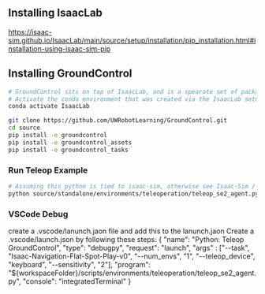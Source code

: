 ## Installing IsaacLab
https://isaac-sim.github.io/IsaacLab/main/source/setup/installation/pip_installation.html#installation-using-isaac-sim-pip

## Installing GroundControl

```bash
# GroundControl sits on top of IsaacLab, and is a spearate set of packages.
# Activate the conda environment that was created via the IsaacLab setup.
conda activate IsaacLab

git clone https://github.com/UWRobotLearning/GroundControl.git
cd source
pip install -e groundcontrol
pip install -e groundcontrol_assets
pip install -e groundcontrol_tasks
```

### Run Teleop Example
```bash
# Assuming this python is tied to isaac-sim, otherwise see Isaac-Sim / IsaacLab docs:
python source/standalone/environments/teleoperation/teleop_se2_agent.py --task Isaac-Navigation-Flat-Spot-Play-v0 --num_envs 1 --teleop_device keyboard
```



### VSCode Debug 
create a .vscode/lanunch.jaon file and add this to the lanunch.jaon
Create a .vscode/launch.json by following these steps:
  {
      "name": "Python: Teleop GroundControl",
      "type": "debugpy",
      "request": "launch",
      "args" : ["--task", "Isaac-Navigation-Flat-Spot-Play-v0", "--num_envs", "1", "--teleop_device", "keyboard", "--sensitivity", "2"],
      "program": "${workspaceFolder}/scripts/environments/teleoperation/teleop_se2_agent.py",
      "console": "integratedTerminal"
  }
```

